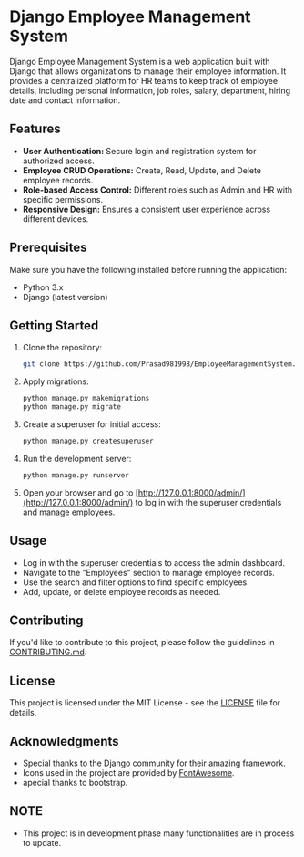 # Django Employee Management System

Django Employee Management System is a web application built with Django that allows organizations to manage their employee information. It provides a centralized platform for HR teams to keep track of employee details, including personal information, job roles, salary, department, hiring date and contact information.

## Features

- **User Authentication:** Secure login and registration system for authorized access.
- **Employee CRUD Operations:** Create, Read, Update, and Delete employee records.
- **Role-based Access Control:** Different roles such as Admin and HR with specific permissions.
- **Responsive Design:** Ensures a consistent user experience across different devices.

## Prerequisites

Make sure you have the following installed before running the application:

- Python 3.x
- Django (latest version)

## Getting Started

1. Clone the repository:

    ```bash
    git clone https://github.com/Prasad981998/EmployeeManagementSystem.git
    ```

2. Apply migrations:

    ```bash
    python manage.py makemigrations
    python manage.py migrate
    ```

3. Create a superuser for initial access:

    ```bash
    python manage.py createsuperuser
    ```

4. Run the development server:

    ```bash
    python manage.py runserver
    ```

5. Open your browser and go to [http://127.0.0.1:8000/admin/](http://127.0.0.1:8000/admin/) to log in with the superuser credentials and manage employees.

## Usage

- Log in with the superuser credentials to access the admin dashboard.
- Navigate to the "Employees" section to manage employee records.
- Use the search and filter options to find specific employees.
- Add, update, or delete employee records as needed.

## Contributing

If you'd like to contribute to this project, please follow the guidelines in [CONTRIBUTING.md](CONTRIBUTING.md).

## License

This project is licensed under the MIT License - see the [LICENSE](LICENSE) file for details.

## Acknowledgments

- Special thanks to the Django community for their amazing framework.
- Icons used in the project are provided by [FontAwesome](https://fontawesome.com/).
- apecial thanks to bootstrap.

## NOTE
- This project is in development phase many functionalities are in process to update.
